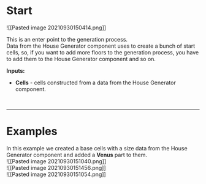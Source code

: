 # **Start**
  
![[Pasted image 20210930150414.png]]

This is an enter point to the generation process.     
Data from the House Generator component uses to create a bunch of start cells, so, if you want to add more floors to the generation process, you have to add them to the House Generator component and so on.  

**Inputs:**

- **Cells** - cells constructed from a data from the House Generator component.

<br />

--------

# Examples
In this example we created a base cells with a size data from the House Generator component and added a **Venus** part to them.  
![[Pasted image 20210930151040.png]]  
![[Pasted image 20210930151456.png]]  
![[Pasted image 20210930151054.png]]  